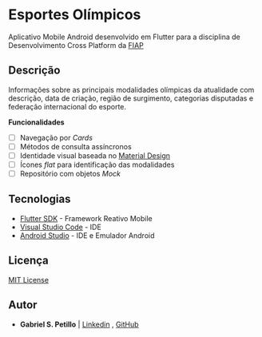 # Esportes Olímpicos

Aplicativo Mobile Android desenvolvido em Flutter para a disciplina de Desenvolvimento Cross Platform da [FIAP](https://www.fiap.com.br/)

## Descrição

Informações sobre as principais modalidades olímpicas da atualidade com descrição, data de criação, região de surgimento, categorias disputadas e federação internacional do esporte.

**Funcionalidades**
* [ ]  Navegação por *Cards*
* [ ]  Métodos de consulta assíncronos
* [ ]  Identidade visual baseada no [Material Design](https://material.io/)
* [ ]  Ícones *flat* para identificação das modalidades
* [ ]  Repositório com objetos *Mock*

## Tecnologias

* [Flutter SDK](https://flutter.dev/) - Framework Reativo Mobile
* [Visual Studio Code](https://code.visualstudio.com/) - IDE
* [Android Studio](https://developer.android.com/studio) - IDE e Emulador Android

## Licença
[MIT License](https://www.mit.edu/~amini/LICENSE.md)

## Autor

* **Gabriel S. Petillo** | [Linkedin](https://www.linkedin.com/in/gabrielpetillo/) ,  [GitHub](https://www.github.com/gspetillo)
